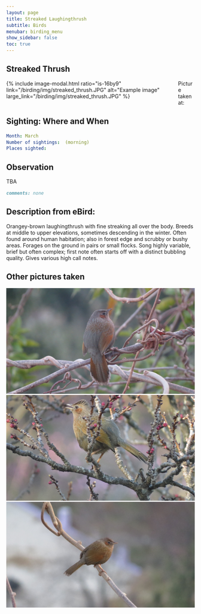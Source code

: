 ```yaml
---
layout: page
title: Streaked Laughingthrush
subtitle: Birds
menubar: birding_menu
show_sidebar: false
toc: true
---
```


## Streaked Thrush

<div class="columns">
<div class="column is-6">
{% include image-modal.html ratio="is-16by9" link="/birding/img/streaked_thrush.JPG" alt="Example image" large_link="/birding/img/streaked_thrush.JPG" %}
</div>
<div class="column is-6">
Picture taken at:
</div>
</div>

## Sighting: Where and When
```yaml
Month: March
Number of sightings:  (morning)
Places sighted: 
```

## Observation
TBA

```markdown
comments: none
```

## Description from eBird:
Orangey-brown laughingthrush with fine streaking all over the body. Breeds at middle to upper elevations, sometimes descending in the winter. Often found around human habitation; also in forest edge and scrubby or bushy areas. Forages on the ground in pairs or small flocks. Song highly variable, brief but often complex; first note often starts off with a distinct bubbling quality. Gives various high call notes.


## Other pictures taken
![streaked_thrush 1](/birding/img/streaked_thrush1.JPG)
![streaked_thrush 2](/birding/img/streaked_thrush2.JPG)
![streaked_thrush 3](/birding/img/streaked_thrush3.JPG)
